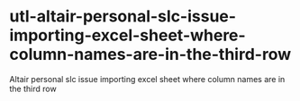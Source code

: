 # utl-altair-personal-slc-issue-importing-excel-sheet-where-column-names-are-in-the-third-row
Altair personal slc issue importing excel sheet where column names are in the third row

